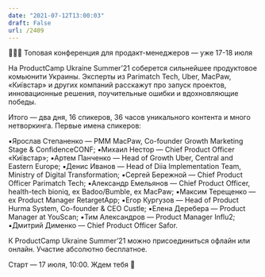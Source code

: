 ```yaml
---
date: "2021-07-12T13:00:03"
draft: False
url: /2409
---
```


[​​](https://telegra.ph/file/21819ad4e5ce85d959feb.jpg)🚀🚀🚀 Топовая конференция для продакт-менеджеров — уже 17-18 июля

На ProductCamp Ukraine Summer’21 соберется сильнейшее продуктовое комьюнити Украины. Эксперты из Parimatch Tech, Uber, MacPaw, «Київстар» и других компаний расскажут про запуск проектов, инновационные решения, поучительные ошибки и вдохновляющие победы. 

Итого — два дня, 16 спикеров, 36 часов уникального контента и много нетворкинга. Первые имена спикеров: 

▪️Ярослав Степаненко — PMM MacPaw, Co-founder Growth Marketing Stage & ConfidenceCONF;
▪️Михаил Нестор — Chief Product Officer «Київстар»;
▪️Артем Панченко — Head of Growth Uber, Central and Eastern Europe;
▪️Денис Иванов — Head of Diia Implementation Team, Ministry of Digital Transformation;
▪️Сергей Бережной — Chief Product Officer Parimatch Tech;
▪️Александр Емельянов — Chief Product Officer, health-tech bioniq, ex Badoo/Bumble, ex MacPaw;
▪️Максим Терещенко — ex Product Manager RetargetApp;
▪️Егор Кургузов — Head of Product Hurma System, Co-founder & CEO Custle;
▪️Елена Деребера — Product Manager at YouScan;
▪️Тим Александров — Product Manager Influ2;
▪️Дмитрий Дименко — Chief Product Officer Safor.

К ProductCamp Ukraine Summer’21 можно присоединиться офлайн или онлайн. Участие абсолютно бесплатное. 

Старт — 17 июля, 10:00. Ждем тебя 🙌
